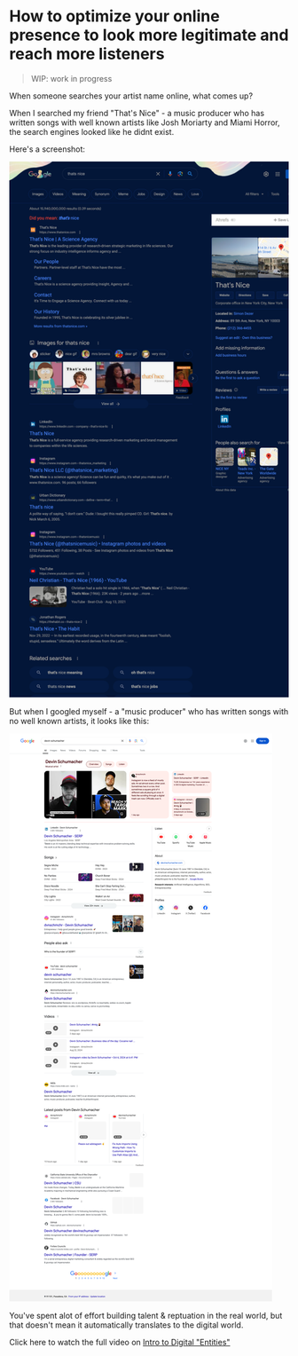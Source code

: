 # How to optimize your online presence to look more legitimate and reach more listeners

> WIP: work in progress

When someone searches your artist name online, what comes up?

When I searched my friend "That's Nice" - a music producer who has written songs with well known artists like Josh Moriarty and Miami Horror, the search engines looked like he didnt exist.

Here's a screenshot:

![alt text](media/thatsnice.png)


But when I googled myself - a "music producer" who has written songs with no well known artists, it looks like this:

![alt text](media/devinschumacher.png)


You've spent alot of effort building talent & reptuation in the real world, but that doesn't mean it automatically translates to the digital world.

Click here to watch the full video on [Intro to Digital "Entities"](https://youtu.be/jhdNMmI3ZOA)